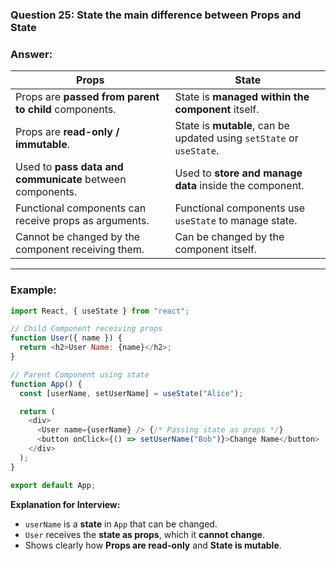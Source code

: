 
### **Question 25:** State the main difference between Props and State

### **Answer:**

| **Props**                                                 | **State**                                                            |
| --------------------------------------------------------- | -------------------------------------------------------------------- |
| Props are **passed from parent to child** components.     | State is **managed within the component** itself.                    |
| Props are **read-only / immutable**.                      | State is **mutable**, can be updated using `setState` or `useState`. |
| Used to **pass data and communicate** between components. | Used to **store and manage data** inside the component.              |
| Functional components can receive props as arguments.     | Functional components use `useState` to manage state.                |
| Cannot be changed by the component receiving them.        | Can be changed by the component itself.                              |

---

### **Example:**

```javascript
import React, { useState } from "react";

// Child Component receiving props
function User({ name }) {
  return <h2>User Name: {name}</h2>;
}

// Parent Component using state
function App() {
  const [userName, setUserName] = useState("Alice");

  return (
    <div>
      <User name={userName} /> {/* Passing state as props */}
      <button onClick={() => setUserName("Bob")}>Change Name</button>
    </div>
  );
}

export default App;
```

**Explanation for Interview:**

* `userName` is a **state** in `App` that can be changed.
* `User` receives the **state as props**, which it **cannot change**.
* Shows clearly how **Props are read-only** and **State is mutable**.

